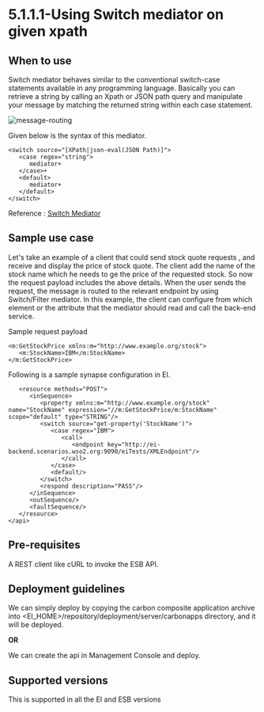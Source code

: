 # 5.1.1.1-Using Switch mediator on given xpath

## When to use

Switch mediator behaves similar to the conventional switch-case statements available in any programming language.
Basically you can retrieve a string by calling an Xpath or JSON path query and manipulate your message by matching
the returned string within each case statement.

![message-routing](images/message-routing.png)

Given below is the syntax of this mediator.

```
<switch source="[XPath|json-eval(JSON Path)]">
   <case regex="string">
      mediator+
   </case>+
   <default>
      mediator+
   </default>
</switch>

```
Reference : [Switch Mediator](https://docs.wso2.com/display/EI610/Switch+Mediator)

## Sample use case
Let's take an example of a client that could send stock quote requests , and receive and display the price of stock quote.
The client add the name of the stock name which he needs to ge the price of the requested stock.
So now the request payload includes the above details. When the user sends the request,
the message is routed to the relevant endpoint by using Switch/Filter mediator.
In this example, the client can configure from which element or the attribute that the mediator should read and call the back-end service.

Sample request payload

```
<m:GetStockPrice xmlns:m="http://www.example.org/stock">
   <m:StockName>IBM</m:StockName>
</m:GetStockPrice>

```

Following is a sample synapse configuration in EI.

```
   <resource methods="POST">
      <inSequence>
         <property xmlns:m="http://www.example.org/stock" name="StockName" expression="//m:GetStockPrice/m:StockName" scope="default" type="STRING"/>
         <switch source="get-property('StockName')">
            <case regex="IBM">
               <call>
                  <endpoint key="http://ei-backend.scenarios.wso2.org:9090/eiTests/XMLEndpoint"/>
               </call>
            </case>
            <default/>
         </switch>
         <respond description="PASS"/>
      </inSequence>
      <outSequence/>
      <faultSequence/>
   </resource>
</api>

```

## Pre-requisites

A REST client like cURL to invoke the ESB API.

## Deployment guidelines

We can simply deploy by copying the carbon composite application archive into <EI_HOME>/repository/deployment/server/carbonapps directory, and it will be deployed.

**OR**

We can create the api in Management Console and deploy.

## Supported versions

This is supported in all the EI and ESB versions















